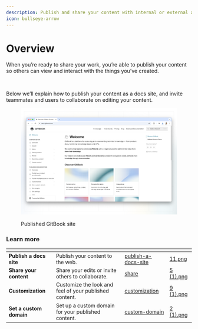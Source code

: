 ```yaml
---
description: Publish and share your content with internal or external audiences.
icon: bullseye-arrow
---
```


# Overview

When you’re ready to share your work, you’re able to publish your content so others can view and interact with the things you’ve created.

<figure><img src="https://www.gitbook.com/cdn-cgi/image/dpr=2,width=1168,onerror=redirect,format=auto/https%3A%2F%2Fcontent.gitbook.com%2Fcontent%2FXFH6cpzE2ZjZpRFhVpSn%2Fblobs%2FP3fxKrio3Vn6hU71ck0p%2FScreen%20Shot%202024-12-13%20at%203.21.30%20PM.png" alt=""><figcaption></figcaption></figure>

Below we’ll explain how to publish your content as a docs site, and invite teammates and users to collaborate on editing your content.

<figure><img src=".gitbook/assets/public-content.png" alt=""><figcaption><p>Published GitBook site</p></figcaption></figure>

### Learn more

<table data-card-size="large" data-view="cards"><thead><tr><th></th><th></th><th data-hidden data-card-target data-type="content-ref"></th><th data-hidden data-card-cover data-type="files"></th></tr></thead><tbody><tr><td><strong>Publish a docs site</strong></td><td>Publish your content to the web.</td><td><a href="published-documentation/publish-a-docs-site/">publish-a-docs-site</a></td><td><a href=".gitbook/assets/11.png">11.png</a></td></tr><tr><td><strong>Share your content</strong></td><td>Share your edits or invite others to collaborate.</td><td><a href="collaboration/share/">share</a></td><td><a href=".gitbook/assets/5 (1).png">5 (1).png</a></td></tr><tr><td><strong>Customization</strong></td><td>Customize the look and feel of your published content.</td><td><a href="published-documentation/customization/">customization</a></td><td><a href=".gitbook/assets/9 (1).png">9 (1).png</a></td></tr><tr><td><strong>Set a custom domain</strong></td><td>Set up a custom domain for your published content.</td><td><a href="published-documentation/custom-domain/">custom-domain</a></td><td><a href=".gitbook/assets/2 (1).png">2 (1).png</a></td></tr></tbody></table>

